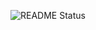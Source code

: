 ![README Status](https://github-readme-status.vercel.app/api?username=war408705279&count_private=true&show_icons=true&hide_border=true "README Status")
